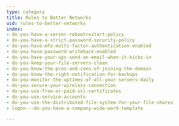 ```yaml
---
type: category
title: Rules to Better Networks
uid: rules-to-better-networks
index:
- do-you-have-a-server-rebootrestart-policy
- do-you-have-a-strict-password-security-policy
- do-you-have-mfa-multi-factor-authentication-enabled
- do-you-have-password-writeback-enabled
- do-you-have-your-ups-send-an-email-when-it-kicks-in
- do-you-keep-your-file-servers-clean
- do-you-know-the-pros-and-cons-of-joining-the-domain
- do-you-know-the-right-notification-for-backups
- do-you-monitor-the-uptimes-of-all-your-servers-daily
- do-you-secure-your-wireless-connection
- do-you-use-free-or-paid-ssl-certificates
- do-you-use-service-accounts
- do-you-use-the-distributed-file-system-for-your-file-shares
- logon---do-you-have-a-company-wide-word-template

---
```




